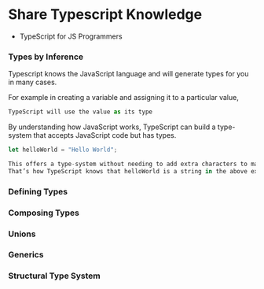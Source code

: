 # Share Typescript Knowledge
- TypeScript for JS Programmers
### Types by Inference
Typescript knows the JavaScript language and will generate types for you in many cases.

For example in creating a variable and assigning it to a particular value, 
```javascript
TypeScript will use the value as its type

```
By understanding how JavaScript works, TypeScript can build a type-system that accepts JavaScript code but has types.
```javascript
let helloWorld = "Hello World";
```
```javascript
This offers a type-system without needing to add extra characters to make types explicit in your code. 
That’s how TypeScript knows that helloWorld is a string in the above example.
```
### Defining Types
### Composing Types
### Unions
### Generics
### Structural Type System
